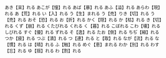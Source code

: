 あき【呆】れる
あこが【憧】れる
あば【暴】れる
あふ【溢】れる
あらわ【現】れる
あ【荒】れる
い【入】れる
う【生】まれる
う【売】りき【切】れる
う【売】れる
おそ【恐】れる
お【折】れる
かく【隠】れる
か【枯】れる
き【切】れる
くず【崩】れる
くたびれる
くれる
く【暮】れる
こぼれる
こわ【壊】れる
しびれる
すぐ【優】れる
ずれる
そ【逸】れる
たお【倒】れる
ちぢ【縮】れる
つか【疲】れる
つぶ【潰】れる
つ【連】れる
と【取】れる
なが【流】れる
な【慣】れる
は【晴】れる
ふ【触】れる
めぐ【恵】まれる
わか【別】れる
わす【忘】れる
ゆ【揺】れる
わ【割】れる